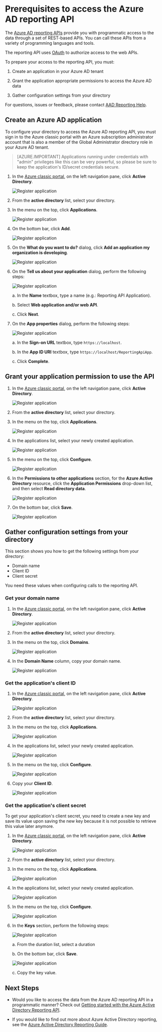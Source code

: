 <properties
    pageTitle="Prerequisites to access the Azure AD reporting API. | Microsoft Azure"
    description="Learn about the prerequisites to access the Azure AD reporting API"
    services="active-directory"
    documentationCenter=""
    authors="dhanyahk"
    manager="femila"
    editor=""/>

<tags
    ms.service="active-directory"
    ms.devlang="na"
    ms.topic="article"
    ms.tgt_pltfrm="na"
    ms.workload="identity"
    ms.date="09/25/2016"
    ms.author="dhanyahk;markvi"/>

# Prerequisites to access the Azure AD reporting API 

The [Azure AD reporting APIs](https://msdn.microsoft.com/library/azure/ad/graph/howto/azure-ad-reports-and-events-preview) provide you with programmatic access to the data through a set of REST-based APIs. You can call these APIs from a variety of programming languages and tools.

The reporting API uses [OAuth](https://msdn.microsoft.com/library/azure/dn645545.aspx) to authorize access to the web APIs. 

To prepare your access to the reporting API, you must:

1. Create an application in your Azure AD tenant 

2. Grant the application appropriate permissions to access the Azure AD data

3. Gather configuration settings from your directory

For questions, issues or feedback, please contact [AAD Reporting Help](mailto:aadreportinghelp@microsoft.com).


## Create an Azure AD application

To configure your directory to access the Azure AD reporting API, you must sign in to the Azure classic portal with an Azure subscription administrator account that is also a member of the Global Administrator directory role in your Azure AD tenant.

> [AZURE.IMPORTANT] Applications running under credentials with "admin" privileges like this can be very powerful, so please be sure to keep the application's ID/secret credentials secure.


1. In the [Azure classic portal](https://manage.windowsazure.com), on the left navigation pane, click **Active Directory**.

	![Register application](./media/active-directory-reporting-api-prerequisites/01.png) 

2. From the **active directory** list, select your directory.

3. In the menu on the top, click **Applications**.

	![Register application](./media/active-directory-reporting-api-prerequisites/02.png) 

4. On the bottom bar, click **Add**.

	![Register application](./media/active-directory-reporting-api-prerequisites/03.png) 

5. On the **What do you want to do?** dialog, click **Add an application my organization is developing**. 

	![Register application](./media/active-directory-reporting-api-prerequisites/04.png) 


6. On the **Tell us about your application** dialog, perform the following steps: 

	![Register application](./media/active-directory-reporting-api-prerequisites/05.png) 

    a. In the **Name** textbox, type a name (e.g.: Reporting API Application).

    b. Select **Web application and/or web API**.

    c. Click **Next**.


7. On the **App properties** dialog, perform the following steps: 

	![Register application](./media/active-directory-reporting-api-prerequisites/06.png) 

    a. In the **Sign-on URL** textbox, type `https://localhost`.

    b. In the **App ID URI** textbox, type ```https://localhost/ReportingApiApp```.

    c. Click **Complete**.



## Grant your application permission to use the API

1. In the [Azure classic portal](https://manage.windowsazure.com/), on the left navigation pane, click **Active Directory**.

	![Register application](./media/active-directory-reporting-api-prerequisites/01.png) 

2. From the **active directory** list, select your directory.

3. In the menu on the top, click **Applications**.

	![Register application](./media/active-directory-reporting-api-prerequisites/02.png)


3. In the applications list, select your newly created application.

	![Register application](./media/active-directory-reporting-api-prerequisites/07.png)

4. In the menu on the top, click **Configure**.

	![Register application](./media/active-directory-reporting-api-prerequisites/08.png)


5. In the **Permissions to other applications** section, for the **Azure Active Directory** resource, click the **Application Permissions** drop-down list, and then select **Read directory data**.

	![Register application](./media/active-directory-reporting-api-prerequisites/09.png)


5. On the bottom bar, click **Save**.

	![Register application](./media/active-directory-reporting-api-prerequisites/10.png)


## Gather configuration settings from your directory

This section shows you how to get the following settings from your directory:

- Domain name
- Client ID
- Client secret

You need these values when configuring calls to the reporting API. 


### Get your domain name

1. In the [Azure classic portal](https://manage.windowsazure.com), on the left navigation pane, click **Active Directory**.

	![Register application](./media/active-directory-reporting-api-prerequisites/01.png) 

2. From the **active directory** list, select your directory.

3. In the menu on the top, click **Domains**.

	![Register application](./media/active-directory-reporting-api-prerequisites/11.png) 

4. In the **Domain Name** column, copy your domain name.

	![Register application](./media/active-directory-reporting-api-prerequisites/12.png) 


### Get the application's client ID

1. In the [Azure classic portal](https://manage.windowsazure.com), on the left navigation pane, click **Active Directory**.

	![Register application](./media/active-directory-reporting-api-prerequisites/01.png) 

2. From the **active directory** list, select your directory.

3. In the menu on the top, click **Applications**.

	![Register application](./media/active-directory-reporting-api-prerequisites/02.png) 

4. In the applications list, select your newly created application.

	![Register application](./media/active-directory-reporting-api-prerequisites/07.png)

4. In the menu on the top, click **Configure**.

	![Register application](./media/active-directory-reporting-api-prerequisites/08.png)

4. Copy your **Client ID**.

	![Register application](./media/active-directory-reporting-api-prerequisites/13.png)


### Get the application's client secret

To get your application's client secret, you need to create a new key and save its value upon saving the new key because it is not possible to retrieve this value later anymore.

1. In the [Azure classic portal](https://manage.windowsazure.com), on the left navigation pane, click **Active Directory**.

	![Register application](./media/active-directory-reporting-api-prerequisites/01.png) 

2. From the **active directory** list, select your directory.

3. In the menu on the top, click **Applications**.

	![Register application](./media/active-directory-reporting-api-prerequisites/02.png) 

4. In the applications list, select your newly created application.

	![Register application](./media/active-directory-reporting-api-prerequisites/07.png)

4. In the menu on the top, click **Configure**.

	![Register application](./media/active-directory-reporting-api-prerequisites/08.png)

5. In the **Keys** section, perform the following steps: 

	![Register application](./media/active-directory-reporting-api-prerequisites/14.png)

    a. From the duration list, select a duration

    b. On the bottom bar, click **Save**.

	![Register application](./media/active-directory-reporting-api-prerequisites/10.png)

    c. Copy the key value.

## Next Steps

- Would you like to access the data from the Azure AD reporting API in a programmatic manner? Check out [Getting started with the Azure Active Directory Reporting API](active-directory-reporting-api-getting-started.md).

- If you would like to find out more about Azure Active Directory reporting, see the [Azure Active Directory Reporting Guide](active-directory-reporting-guide.md).  
